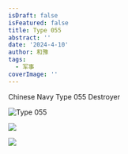 ```yaml
---
isDraft: false
isFeatured: false
title: Type 055
abstract: ''
date: '2024-4-10'
author: 和豫
tags:
  - 军事
coverImage: ''
---
```

Chinese Navy Type 055 Destroyer

![Type 055](https://www.usni.org/sites/default/files/styles/hero_image_2400/public/CFW-PRO-3-23%201%20hero.jpg?itok=Bkn3RBTE)


![](https://www.usni.org/sites/default/files/styles/embed_medium/public/CFW-PRO-3-23%201%20%26%20textbox.jpg?itok=k1eQ0pXA)

![](https://n.sinaimg.cn/sinacn/w2000h1200/20180111/7257-fyqnick5145052.jpg)

